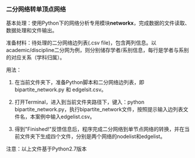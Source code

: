 ### 二分网络转单顶点网络

基本处理：使用Python下的网络分析专用模块**networkx**，完成数据的文件读取、数据处理和文件输出。

准备材料：待处理的二分网络边列表(.csv file)，包含两列信息。以academic/discipline二分网为例，则分别储存学者/系别信息，每行是学者与系别的对应关系（学科归属）。

用法：
1. 在当前文件夹下，准备Python脚本和二分网络边列表，即 bipartite_network.py 和 edgelsit.csv。

2. 打开Terminal，进入到当前文件夹路径下，键入：python bipartite_network.py，执行bipartite_network文件，按照提示输入边列表文件名，本案例中输入edgelist.csv。

3. 得到"Finished!"反馈信息后，程序完成二分网络到单节点网络的转换，并在当前文件夹下生成四个文件，分别是两个网络的nodelist和edgelist。

注意：以上文件基于Python2.7版本